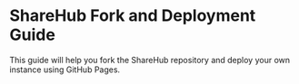 # ShareHub Fork and Deployment Guide

This guide will help you fork the ShareHub repository and deploy your own instance using GitHub Pages.
